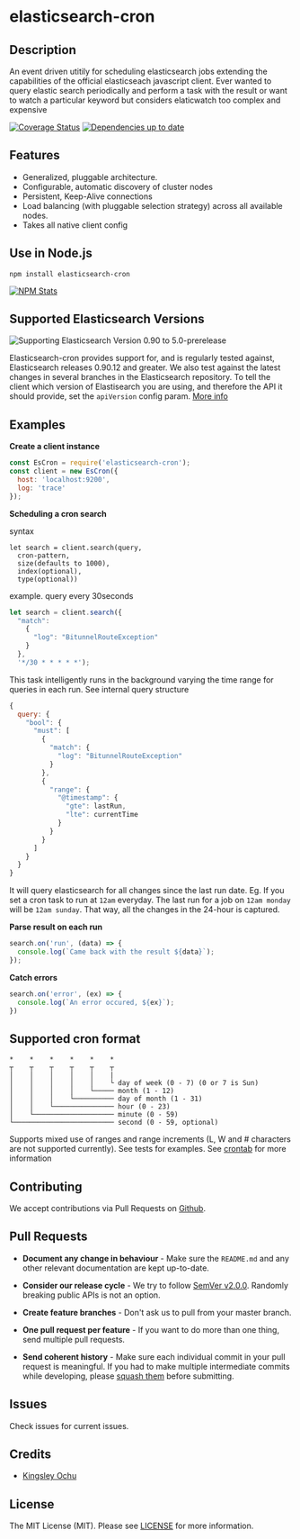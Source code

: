 # elasticsearch-cron

## Description
An event driven utitily for scheduling elasticsearch jobs extending the capabilities of the official elasticseach javascript client. 
Ever wanted to query elastic search periodically and perform a task with the result or want to watch a particular keyword but considers elaticwatch too complex and expensive

[![Coverage Status](https://img.shields.io/badge/elasticsearch--cron-passing-brightgreen.svg?style=flat-square)]()
[![Dependencies up to date](http://img.shields.io/david/elastic/elasticsearch-js.svg?style=flat-square)]()

## Features

 - Generalized, pluggable architecture.
 - Configurable, automatic discovery of cluster nodes
 - Persistent, Keep-Alive connections
 - Load balancing (with pluggable selection strategy) across all available nodes.
 - Takes all native client config

## Use in Node.js

```
npm install elasticsearch-cron
```

[![NPM Stats](https://nodei.co/npm/elasticsearch-cron.png?downloads=true)](https://npmjs.org/package/elasticsearch-cron)


## Supported Elasticsearch Versions

![Supporting Elasticsearch Version 0.90 to 5.0-prerelease](https://img.shields.io/badge/elasticsearch-0.90%20to%205.0--prerelease-green.svg?style=flat-square)

Elasticsearch-cron provides support for, and is regularly tested against, Elasticsearch releases 0.90.12 and greater. We also test against the latest changes in several branches in the Elasticsearch repository. To tell the client which version of Elastisearch you are using, and therefore the API it should provide, set the `apiVersion` config param. [More info](http://www.elastic.co/guide/en/elasticsearch/client/javascript-api/current/configuration.html#config-options)

## Examples

**Create a client instance**
```js
const EsCron = require('elasticsearch-cron');
const client = new EsCron({
  host: 'localhost:9200',
  log: 'trace'
});
```
**Scheduling a cron search**

syntax
```
let search = client.search(query,
  cron-pattern,
  size(defaults to 1000),
  index(optional),
  type(optional))
```
example. query every 30seconds
```js
let search = client.search({ 
  "match":
    { 
      "log": "BitunnelRouteException"  
    }
  },
  '*/30 * * * * *');
````
This task intelligently runs in the background varying the time range for queries in each run. See internal query structure
```js
{
  query: {
    "bool": {
      "must": [
        { 
          "match": {
            "log": "BitunnelRouteException" 
          }
        },
        {
          "range": {
            "@timestamp": {
              "gte": lastRun,
              "lte": currentTime
            }
          }
        }
      ]
    }
  }
}
```
It will query elasticsearch for all changes since the last run date. Eg.
If you set a cron task to run at `12am` everyday. The last run for a job on `12am monday` will be `12am sunday`. That way, all the changes in the 24-hour is captured.


**Parse result on each run**
```js
search.on('run', (data) => {
  console.log(`Came back with the result ${data}`);
});
```

**Catch errors**
```js
search.on('error', (ex) => {
  console.log(`An error occured, ${ex}`);
})
``` 

## Supported cron format
```
*    *    *    *    *    *
┬    ┬    ┬    ┬    ┬    ┬
│    │    │    │    │    |
│    │    │    │    │    └ day of week (0 - 7) (0 or 7 is Sun)
│    │    │    │    └───── month (1 - 12)
│    │    │    └────────── day of month (1 - 31)
│    │    └─────────────── hour (0 - 23)
│    └──────────────────── minute (0 - 59)
└───────────────────────── second (0 - 59, optional)
```
Supports mixed use of ranges and range increments (L, W and # characters are not supported currently). See tests for examples.
See [crontab](https://crontab.org) for more information

## Contributing

We accept contributions via Pull Requests on [Github](https://github.com/chitezh/elasticsearch-cron).


##  Pull Requests

- **Document any change in behaviour** - Make sure the `README.md` and any other relevant documentation are kept up-to-date.

- **Consider our release cycle** - We try to follow [SemVer v2.0.0](http://semver.org/). Randomly breaking public APIs is not an option.

- **Create feature branches** - Don't ask us to pull from your master branch.

- **One pull request per feature** - If you want to do more than one thing, send multiple pull requests.

- **Send coherent history** - Make sure each individual commit in your pull request is meaningful. If you had to make multiple intermediate commits while developing, please [squash them](http://www.git-scm.com/book/en/v2/Git-Tools-Rewriting-History#Changing-Multiple-Commit-Messages) before submitting.


## Issues

Check issues for current issues.


## Credits

- [Kingsley Ochu](https://github.com/chitezh)


## License

The MIT License (MIT). Please see [LICENSE](LICENSE) for more information.